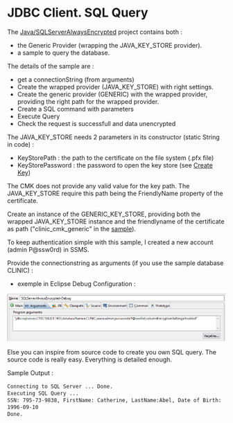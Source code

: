# JDBC Client. SQL Query

The [Java/SQLServerAlwaysEncrypted](JAVA/SQLServerAlwaysEncrypted) project contains both :
- the Generic Provider (wrapping the JAVA_KEY_STORE provider).
- a sample to query the database.

The details of the sample are : 
- get a connectionString (from arguments)
- Create the wrapped provider (JAVA_KEY_STORE) with right settings.
- Create the generic provider (GENERIC) with the wrapped provider, providing the right path for the wrapped provider.
- Create a SQL command with parameters
- Execute Query
- Check the request is successfull and data unencrypted


The JAVA_KEY_STORE needs 2 parameters in its constructor (static String in code) :
- KeyStorePath : the path to the certificate on the file system (.pfx file)
- KeyStorePassword : the password to open the key store (see [Create Key](1-CreateKey.md))

The CMK does not provide any valid value for the key path. The JAVA_KEY_STORE require this path being the FriendlyName property of the certificate.

Create an instance of the GENERIC_KEY_STORE, providing both the wrapped JAVA_KEY_STORE instance and the friendlyname of the certificate as path ("clinic_cmk_generic" in the [sample](1-CreateKey.md)).

To keep authentication simple with this sample, I created a new account (admin P@ssw0rd) in SSMS.

Provide the connectionstring as arguments (if you use the sample database CLINIC) :
- exemple in Eclipse Debug Configuration :

![Eclipse Debug arguments](assets/jdbc_eclipse_debug_connectionstring.png)

Else you can inspire from source code to create you own SQL query. The source code is really easy. Everything is detailed enough.

Sample Output :
```
Connecting to SQL Server ... Done.
Executing SQL Query ...
SSN: 795-73-9838, FirstName: Catherine, LastName:Abel, Date of Birth: 1996-09-10
Done.
```
